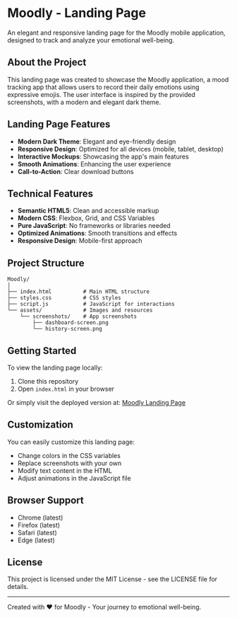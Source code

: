 # Moodly - Landing Page

An elegant and responsive landing page for the Moodly mobile application, designed to track and analyze your emotional well-being.

## About the Project

This landing page was created to showcase the Moodly application, a mood tracking app that allows users to record their daily emotions using expressive emojis. The user interface is inspired by the provided screenshots, with a modern and elegant dark theme.

## Landing Page Features

- **Modern Dark Theme**: Elegant and eye-friendly design
- **Responsive Design**: Optimized for all devices (mobile, tablet, desktop)
- **Interactive Mockups**: Showcasing the app's main features
- **Smooth Animations**: Enhancing the user experience
- **Call-to-Action**: Clear download buttons

## Technical Features

- **Semantic HTML5**: Clean and accessible markup
- **Modern CSS**: Flexbox, Grid, and CSS Variables
- **Pure JavaScript**: No frameworks or libraries needed
- **Optimized Animations**: Smooth transitions and effects
- **Responsive Design**: Mobile-first approach

## Project Structure

```
Moodly/
│
├── index.html          # Main HTML structure
├── styles.css          # CSS styles
├── script.js           # JavaScript for interactions
└── assets/             # Images and resources
    └── screenshots/    # App screenshots
        ├── dashboard-screen.png
        └── history-screen.png
```

## Getting Started

To view the landing page locally:

1. Clone this repository
2. Open `index.html` in your browser

Or simply visit the deployed version at: [Moodly Landing Page](https://your-deployment-url.com)

## Customization

You can easily customize this landing page:

- Change colors in the CSS variables
- Replace screenshots with your own
- Modify text content in the HTML
- Adjust animations in the JavaScript file

## Browser Support

- Chrome (latest)
- Firefox (latest)
- Safari (latest)
- Edge (latest)

## License

This project is licensed under the MIT License - see the LICENSE file for details.

---

Created with ❤️ for Moodly - Your journey to emotional well-being. 
